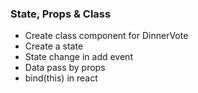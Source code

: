 ### State, Props & Class

- Create class component for DinnerVote
- Create a state
- State change in add event
- Data pass by props
- bind(this) in react
